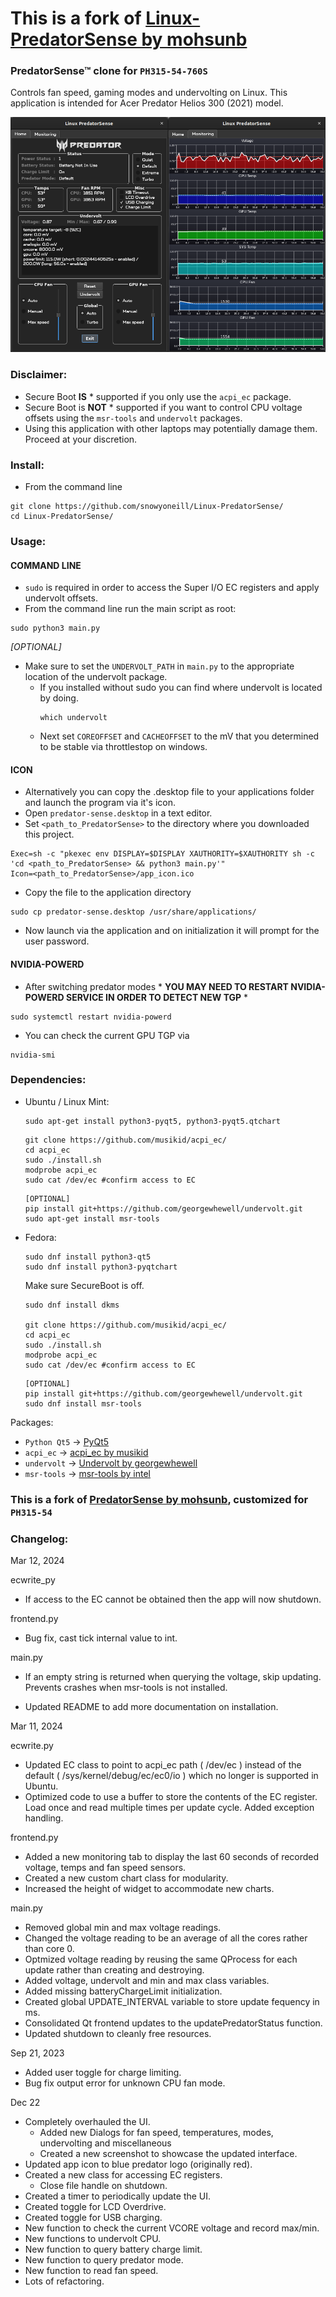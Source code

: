 
# This is a fork of [Linux-PredatorSense by mohsunb](https://github.com/mohsunb/PredatorSense)

### PredatorSense™ clone for ```PH315-54-760S```

Controls fan speed, gaming modes and undervolting on Linux. This application is intended for Acer Predator Helios 300 (2021) model.

![Predator Sense](LinuxPredatorSense.png)

### Disclaimer:
* Secure Boot **IS** \* supported if you only use the ```acpi_ec``` package.
* Secure Boot is **NOT** \* supported if you want to control CPU voltage offsets using the ```msr-tools``` and ```undervolt``` packages.
* Using this application with other laptops may potentially damage them. Proceed at your discretion.

### Install:
- From the command line
```
git clone https://github.com/snowyoneill/Linux-PredatorSense/
cd Linux-PredatorSense/
``` 

### Usage:
#### COMMAND LINE  
 - ```sudo``` is required in order to access the Super I/O EC registers and apply undervolt offsets.
  - From the command line run the main script as root:
  ```
  sudo python3 main.py
  ```

_[OPTIONAL]_
- Make sure to set the ```UNDERVOLT_PATH``` in ```main.py``` to the appropriate location of the undervolt package.
  - If you installed without sudo you can find where undervolt is located by doing.
    ```
    which undervolt
    ```
  - Next set ```COREOFFSET``` and ```CACHEOFFSET``` to the mV that you determined to be stable via throttlestop on windows.

#### ICON
 - Alternatively you can copy the .desktop file to your applications folder and launch the program via it's icon.
  - Open ```predator-sense.desktop``` in a text editor.
  - Set ```<path_to_PredatorSense>``` to the directory where you downloaded this project.
  ```
  Exec=sh -c "pkexec env DISPLAY=$DISPLAY XAUTHORITY=$XAUTHORITY sh -c 'cd <path_to_PredatorSense> && python3 main.py'"
  Icon=<path_to_PredatorSense>/app_icon.ico
  ```
  - Copy the file to the application directory
  ```
  sudo cp predator-sense.desktop /usr/share/applications/
  ```
  - Now launch via the application and on initialization it will prompt for the user password.

#### NVIDIA-POWERD
- After switching predator modes \* **YOU MAY NEED TO RESTART NVIDIA-POWERD SERVICE IN ORDER TO DETECT NEW TGP** \*
```
sudo systemctl restart nvidia-powerd
``` 
- You can check the current GPU TGP via
```
nvidia-smi
```

### Dependencies:
* Ubuntu / Linux Mint:
  ```
  sudo apt-get install python3-pyqt5, python3-pyqt5.qtchart
  ```

  ```
  git clone https://github.com/musikid/acpi_ec/
  cd acpi_ec
  sudo ./install.sh
  modprobe acpi_ec
  sudo cat /dev/ec #confirm access to EC
  ```

  ```
  [OPTIONAL]
  pip install git+https://github.com/georgewhewell/undervolt.git
  sudo apt-get install msr-tools
  ```
* Fedora:
  ```
  sudo dnf install python3-qt5
  sudo dnf install python3-pyqtchart
  ```
  Make sure SecureBoot is off.

  ```
  sudo dnf install dkms
  
  git clone https://github.com/musikid/acpi_ec/
  cd acpi_ec
  sudo ./install.sh
  modprobe acpi_ec
  sudo cat /dev/ec #confirm access to EC
  ```

  ```
  [OPTIONAL]
  pip install git+https://github.com/georgewhewell/undervolt.git
  sudo dnf install msr-tools
  ```

Packages:
* ```Python Qt5``` -> [PyQt5](https://pypi.org/project/PyQt5/)
* ```acpi_ec``` -> [acpi_ec by musikid](https://github.com/musikid/acpi_ec/)
* ```undervolt``` -> [Undervolt by georgewhewell](https://github.com/georgewhewell/undervolt)
* ```msr-tools``` -> [msr-tools by intel](https://github.com/intel/msr-tools)

### This is a fork of [PredatorSense by mohsunb](https://github.com/mohsunb/PredatorSense), customized for ```PH315-54```

### Changelog:

Mar 12, 2024

ecwrite_py
- If access to the EC cannot be obtained then the app will now shutdown.

frontend.py
- Bug fix, cast tick internal value to int.

main.py
- If an empty string is returned when querying the voltage, skip updating. Prevents crashes when msr-tools is not installed.

- Updated README to add more documentation on installation.

Mar 11, 2024

ecwrite.py
- Updated EC class to point to acpi_ec path ( /dev/ec ) instead of the default ( /sys/kernel/debug/ec/ec0/io ) which no longer is supported in Ubuntu.
- Optimized code to use a buffer to store the contents of the EC register. Load once and read multiple times per update cycle.
Added exception handling.

frontend.py
- Added a new monitoring tab to display the last 60 seconds of recorded voltage, temps and fan speed sensors.
- Created a new custom chart class for modularity.
- Increased the height of widget to accommodate new charts.

main.py
- Removed global min and max voltage readings.
- Changed the voltage reading to be an average of all the cores rather than core 0.
- Optmized voltage reading by reusing the same QProcess for each update rather than creating and destroying.
- Added voltage, undervolt and min and max class variables.
- Added missing batteryChargeLimit initialization.
- Created global UPDATE_INTERVAL variable to store update fequency in ms.
- Consolidated Qt frontend updates to the updatePredatorStatus function.
- Updated shutdown to cleanly free resources.

Sep 21, 2023
- Added user toggle for charge limiting.
- Bug fix output error for unknown CPU fan mode.

Dec 22
- Completely overhauled the UI.
  - Added new Dialogs for fan speed, temperatures, modes, undervolting and miscellaneous
  - Created a new screenshot to showcase the updated interface.
- Updated app icon to blue predator logo (originally red).
- Created a new class for accessing EC registers.
  - Close file handle on shutdown.
- Created a timer to periodically update the UI.
- Created toggle for LCD Overdrive.
- Created toggle for USB charging.
- New function to check the current VCORE voltage and record max/min.
- New functions to undervolt CPU.
- New function to query battery charge limit.
- New function to query predator mode.
- New function to read fan speed.
- Lots of refactoring.


